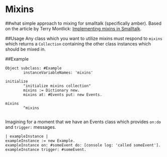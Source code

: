 # Mixins 
##what
simple approach to mixing for smalltalk (specifically amber). Based on the article by Terry Montlick: [Implementing mixins in Smalltalk](http://www.google.com/url?sa=t&rct=j&q=&esrc=s&source=web&cd=1&ved=0CDkQFjAA&url=http%3A%2F%2Fcs.ua.edu%2F603%2Flectures%2Fchapter9d-smalltalk.pdf&ei=AW6tT_LoCqasiQL046CnBA&usg=AFQjCNGS5y_dtKBfnR5QkOpm1sdsWB-x6g). 

##Usage
Any class which you want to utilize mixins must respond to ```mixins``` which returns a ```Collection``` containing the other class instances which should be mixed in. 

##Example

```
Object subclass: #Example
        instanceVariableNames: 'mixins'
        
initialize
        "initialize mixins collection"
        mixins := Dictionary new.
        mixins at: #Events put: new Events.

mixins
        ^mixins


```
Imagining for a moment that we have an Events class which provides ```on:do``` and ```trigger:``` messages. 

```
| exampleInstance |
exampleInstance := new Example.
exampleInstance on: #someEvent do: [console log: 'called someEvent'].
exampleInstance trigger: #someEvent.
```

